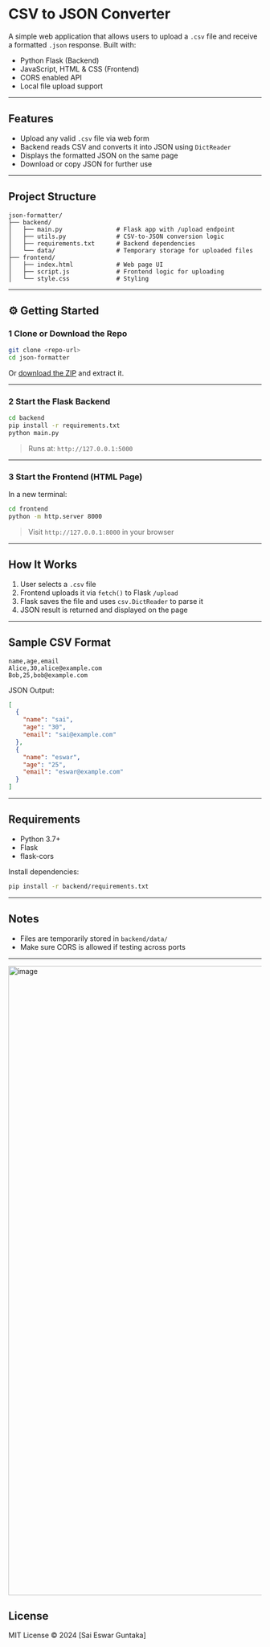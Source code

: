 #  CSV to JSON Converter

A simple web application that allows users to upload a `.csv` file and receive a formatted `.json` response. Built with:

- Python Flask (Backend)
- JavaScript, HTML & CSS (Frontend)
- CORS enabled API
- Local file upload support

---

##  Features

- Upload any valid `.csv` file via web form
- Backend reads CSV and converts it into JSON using `DictReader`
- Displays the formatted JSON on the same page
- Download or copy JSON for further use

---

##  Project Structure

```
json-formatter/
├── backend/
│   ├── main.py               # Flask app with /upload endpoint
│   ├── utils.py              # CSV-to-JSON conversion logic
│   ├── requirements.txt      # Backend dependencies
│   └── data/                 # Temporary storage for uploaded files
├── frontend/
│   ├── index.html            # Web page UI
│   ├── script.js             # Frontend logic for uploading
│   └── style.css             # Styling
```

---

## ⚙ Getting Started

### 1️ Clone or Download the Repo

```bash
git clone <repo-url>
cd json-formatter
```

Or [download the ZIP](#) and extract it.

---

### 2️ Start the Flask Backend

```bash
cd backend
pip install -r requirements.txt
python main.py
```

> Runs at: `http://127.0.0.1:5000`

---

### 3️ Start the Frontend (HTML Page)

In a new terminal:

```bash
cd frontend
python -m http.server 8000
```

> Visit `http://127.0.0.1:8000` in your browser

---

##  How It Works

1. User selects a `.csv` file
2. Frontend uploads it via `fetch()` to Flask `/upload`
3. Flask saves the file and uses `csv.DictReader` to parse it
4. JSON result is returned and displayed on the page

---

##  Sample CSV Format

```csv
name,age,email
Alice,30,alice@example.com
Bob,25,bob@example.com
```

JSON Output:

```json
[
  {
    "name": "sai",
    "age": "30",
    "email": "sai@example.com"
  },
  {
    "name": "eswar",
    "age": "25",
    "email": "eswar@example.com"
  }
]
```

---

##  Requirements

- Python 3.7+
- Flask
- flask-cors

Install dependencies:

```bash
pip install -r backend/requirements.txt
```

---

##  Notes

- Files are temporarily stored in `backend/data/`
- Make sure CORS is allowed if testing across ports

---

<img width="1252" alt="image" src="https://github.com/user-attachments/assets/d97095ab-3299-4b27-9dfd-a674b26a797e" />


##  License

MIT License © 2024 [Sai Eswar Guntaka]

